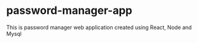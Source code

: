 # password-manager-app
This is password manager web application created using React, Node and Mysql
